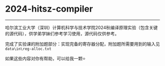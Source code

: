 # 2024-hitsz-compiler

---

哈尔滨工业大学（深圳）计算机科学与技术学院2024秋编译原理实验（包含关键的源代码），供学弟学妹们参考学习使用，源代码仅供参考。

完成了实验课的附加题部分：实现完备的寄存器分配，附加题所需要用到的输入见`data\in\reg-alloc.txt`

如果这些内容对你有帮助，可以给我一颗⭐